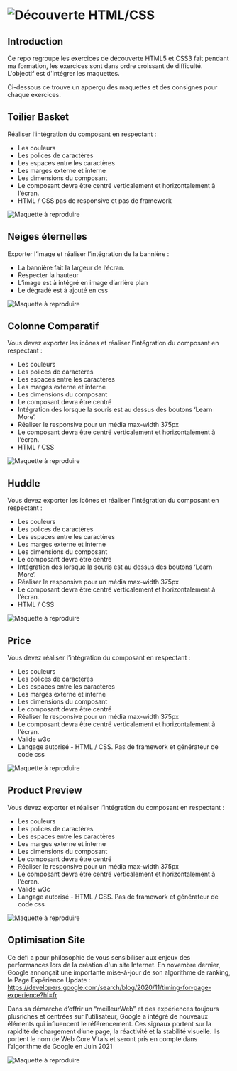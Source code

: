 # ![Découverte HTML/CSS](/decouverte_html_css/readMeAsset/banniereGitHub.png)

## Introduction 

Ce repo regroupe les exercices de découverte HTML5 et CSS3 fait pendant ma formation, les exercices sont dans ordre croissant de difficulté. L'objectif est d'intégrer les maquettes. 

Ci-dessous ce trouve un apperçu des maquettes et des consignes pour chaque exercices. 

## Toilier Basket

Réaliser l’intégration du composant en respectant :
- Les couleurs
- Les polices de caractères
- Les espaces entre les caractères
- Les marges externe et interne
- Les dimensions du composant
- Le composant devra être centré verticalement et horizontalement à l’écran.
- HTML / CSS pas de responsive et pas de framework 


![Maquette à reproduire](/decouverte_html_css/readMeAsset/01_tolier_basket.png)

## Neiges éternelles

Exporter l’image et réaliser l’intégration de la bannière :
- La bannière fait la largeur de l’écran.
- Respecter la hauteur
- L’image est à intégré en image d’arrière plan
- Le dégradé est à ajouté en css

![Maquette à reproduire](/decouverte_html_css/readMeAsset/02_neigeeternelle.png)

## Colonne Comparatif
Vous devez exporter les icônes et réaliser l’intégration du composant en respectant :
- Les couleurs
- Les polices de caractères
- Les espaces entre les caractères
- Les marges externe et interne
- Les dimensions du composant
- Le composant devra être centré
- Intégration des lorsque la souris est au dessus des boutons ‘Learn More’.
- Réaliser le responsive pour un média max-width 375px
- Le composant devra être centré verticalement et horizontalement à l’écran.
- HTML / CSS

![Maquette à reproduire](/decouverte_html_css/readMeAsset/03_colonne_comparatif.png)

## Huddle 

Vous devez exporter les icônes et réaliser l’intégration du composant en respectant :
- Les couleurs
- Les polices de caractères
- Les espaces entre les caractères
- Les marges externe et interne
- Les dimensions du composant
- Le composant devra être centré
- Intégration des lorsque la souris est au dessus des boutons ‘Learn More’.
- Réaliser le responsive pour un média max-width 375px
- Le composant devra être centré verticalement et horizontalement à l’écran.
- HTML / CSS


![Maquette à reproduire](decouverte_html_css\readMeAsset\05_huddle.png)

## Price 

Vous devez réaliser l’intégration du composant en respectant :
- Les couleurs
- Les polices de caractères
- Les espaces entre les caractères
- Les marges externe et interne
- Les dimensions du composant
- Le composant devra être centré
- Réaliser le responsive pour un média max-width 375px
- Le composant devra être centré verticalement et horizontalement à l’écran.
- Valide w3c
- Langage autorisé - HTML / CSS. Pas de framework et générateur de code css


![Maquette à reproduire](/decouverte_html_css/readMeAsset/06_price.png)

## Product Preview

Vous devez exporter et réaliser l’intégration du composant en respectant :
- Les couleurs
- Les polices de caractères
- Les espaces entre les caractères
- Les marges externe et interne
- Les dimensions du composant
- Le composant devra être centré
- Réaliser le responsive pour un média max-width 375px
- Le composant devra être centré verticalement et horizontalement à l’écran.
- Valide w3c
- Langage autorisé - HTML / CSS. Pas de framework et générateur de code css

![Maquette à reproduire](/decouverte_html_css/readMeAsset/07_productPreview.png)

## Optimisation Site

Ce défi a pour philosophie de vous sensibiliser aux enjeux des performances lors de la création d'un site Internet. En novembre dernier, Google annonçait une importante mise-à-jour de son algorithme de ranking, le Page Expérience Update :
https://developers.google.com/search/blog/2020/11/timing-for-page-experience?hl=fr

Dans sa démarche d’offrir un “meilleurWeb” et des expériences toujours plusriches et centrées sur l’utilisateur, Google a intégré de nouveaux éléments qui influencent le référencement. Ces signaux portent sur la rapidité de chargement d’une page, la réactivité et la stabilité visuelle. Ils portent le nom de Web Core Vitals et seront pris en compte dans l’algorithme de Google en Juin 2021

![Maquette à reproduire](/decouverte_html_css/readMeAsset/08_optimisation_site.png)
